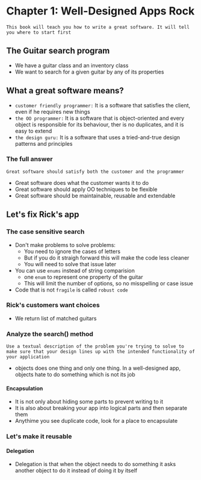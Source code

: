# Chapter 1: Well-Designed Apps Rock

    This book will teach you how to write a great software. It will tell you where to start first

## The Guitar search program

- We have a guitar class and an inventory class
- We want to search for a given guitar by any of its properties

## What a great software means?

- `customer friendly programmer:` It is a software that satisfies the client, even if he requires new things
- `the OO programmer:` It is a software that is object-oriented and every object is responsible for its behaviour, ther is no duplicates, and it is easy to extend
- `the design guru:` It is a software that uses a tried-and-true design patterns and principles

### The full answer

    Great software should satisfy both the customer and the programmer

- Great software does what the customer wants it to do
- Great software should apply OO techniques to be flexible
- Great software should be maintainable, reusable and extendable

## Let's fix Rick's app

### The case sensitive search

- Don't make problems to solve problems:
  - You need to ignore the cases of letters
  - But if you do it straigh forward this will make the code less cleaner
  - You will need to solve that issue later
- You can use `enums` instead of string comparision
  - one `enum` to represent one property of the guitar
  - This will limit the number of options, so no misspelling or case issue
- Code that is not `fragile` is called `robust code`

### Rick's customers want choices

- We return list of matched guitars

### Analyze the search() method

    Use a textual description of the problem you're trying to solve to make sure that your design lines up with the intended functionality of your application

- objects does one thing and only one thing. In a well-designed app, objects hate to do something which is not its job

#### Encapsulation

- It is not only about hiding some parts to prevent writing to it
- It is also about breaking your app into logical parts and then separate them
- Anythime you see duplicate code, look for a place to encapsulate

### Let's make it reusable

#### Delegation

- Delegation is that when the object needs to do something it asks another object to do it instead of doing it by itself
